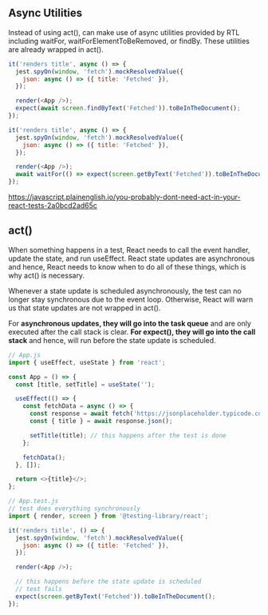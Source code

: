 ## Async Utilities

Instead of using act(), can make use of async utilities provided by RTL including waitFor, waitForElementToBeRemoved, or findBy. These utilities are already wrapped in act().

```js
it('renders title', async () => {
  jest.spyOn(window, 'fetch').mockResolvedValue({
    json: async () => ({ title: 'Fetched' }),
  });

  render(<App />);
  expect(await screen.findByText('Fetched')).toBeInTheDocument();
});
```

```js
it('renders title', async () => {
  jest.spyOn(window, 'fetch').mockResolvedValue({
    json: async () => ({ title: 'Fetched' }),
  });

  render(<App />);
  await waitFor(() => expect(screen.getByText('Fetched')).toBeInTheDocument());
});
```

https://javascript.plainenglish.io/you-probably-dont-need-act-in-your-react-tests-2a0bcd2ad65c

## act()

When something happens in a test, React needs to call the event handler, update the state, and run useEffect. React state updates are asynchronous and hence, React needs to know when to do all of these things, which is why act() is necessary.

Whenever a state update is scheduled asynchronously, the test can no longer stay synchronous due to the event loop. Otherwise, React will warn us that state updates are not wrapped in act().

For **asynchronous updates, they will go into the task queue** and are only executed after the call stack is clear. **For expect(), they will go into the call stack** and hence, will run before the state update is scheduled.

```js
// App.js
import { useEffect, useState } from 'react';

const App = () => {
  const [title, setTitle] = useState('');

  useEffect(() => {
    const fetchData = async () => {
      const response = await fetch('https://jsonplaceholder.typicode.com/posts/1');
      const { title } = await response.json();

      setTitle(title); // this happens after the test is done
    };

    fetchData();
  }, []);

  return <>{title}</>;
};
```

```js
// App.test.js
// test does everything synchronously
import { render, screen } from '@testing-library/react';

it('renders title', () => {
  jest.spyOn(window, 'fetch').mockResolvedValue({
    json: async () => ({ title: 'Fetched' }),
  });

  render(<App />);

  // this happens before the state update is scheduled
  // test fails
  expect(screen.getByText('Fetched')).toBeInTheDocument();
});
```
